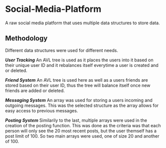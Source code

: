 # Social-Media-Platform
A raw social media platform that uses multiple data structures to store data.

## Methodology
Different data structures were used for different needs.

_**User Tracking**_
An AVL tree is used as it places the users into it based on their unique user ID and it rebalances itself everytime a user is created and or deleted.

_**Friend System**_
An AVL tree is used here as well as a users friends are stored based on their user ID, thus the tree will balance itself once new friends are added or deleted.

_**Messaging System**_
An array was used for storing a users incoming and outgoing messages. This was the selected structure as the array allows for easy access to previous messages.

_**Posting System**_
Similarily to the last, multiple arrays were used in the creation of the posting function. This was done as the criteria was that each person will only see the 20 most recent posts, but the user themself has a post limit of 100. So two main arrays were used, one of size 20 and another of 100.
